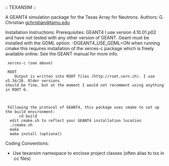 :: TEXANSIM ::

   A GEANT4 simulation package for the Texas Array for Neutrons.
   Authors:
     G. Christian
     gchristian@tamu.edu


Installation Instructions:
  Prerequisites:
     GEANT4
        I use version 4.10.01.p02 and have not tested with any other version of GEANT.
       	Geant must be installed with the GDML option: -DGEANT4_USE_GDML=ON when running
	cmake this requires installation of the xerces-c package which is freely available
	online. See the GEANT manual for more info.

     xerces-c (see above)

     ROOT
        Output is written into ROOT files (http://root.cern.ch). I use v5.34/26. Older versions
	should be fine, but at the moment I would not recomment using anything in ROOT 6.
	
          

     Following the protocol of GEANT4, this package uses cmake to set up the build environment:
          cd build
	  edit cmake.sh to reflect your GEANT4 installation location
	  ./cmake.sh
	  make
	  make install (optional)



Coding Conventions:
  - Use texansim namespace to enclose project classes (often alias to txs in .cc files)
